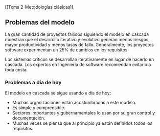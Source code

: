 [[Tema 2-Metodologías clásicas]]

## Problemas del modelo
La gran cantidad de proyectos fallidos siguiendo el modelo en cascada muestran que el desarrollo iterativo y evolutivo generan menos riesgos, mayor productividad y menos tasas de fallo. Generalmente, los proyectos software experimentan un 25% de cambios en los requisitos.

Los sistemas críticos se desarrollan iterativamente en lugar de hacerlo en cascada. Los expertos en Ingeniería de software recomiendan evitarlo a toda costa.

### Problemas a día de hoy
El modelo en cascada se sigue usando a día de hoy:
+ Muchas organizaciones están acostumbradas a este modelo.
+ Es simple y comprensible.
+ Sectores importantes y gubernamentales lo usan por su gran control y documentación.
+ Muchas veces se piensa que al principio ya están definidos todos los requisitos.